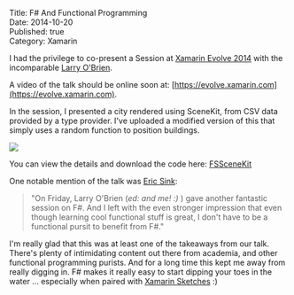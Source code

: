 ﻿Title: F# And Functional Programming  
Date: 2014-10-20  
Published: true  
Category: Xamarin  

I had the privilege to co-present a Session at [Xamarin Evolve 2014](https://evolve.xamarin.com) with the 
incomparable [Larry O'Brien](http://www.knowing.net/).

A video of the talk should be online soon at: [https://evolve.xamarin.com](https://evolve.xamarin.com).

In the session, I presented a city rendered using SceneKit, from CSV data provided by a type provider. I've uploaded 
a modified version of this that simply uses a random function to position buildings.

![](http://developer.xamarin.com/samples/FSSceneKit/Screenshots/fs-city.png)

You can view the details and download the code here: [FSSceneKit](http://developer.xamarin.com/samples/FSSceneKit/)

One notable mention of the talk was [Eric Sink](http://ericsink.com/entries/fs_guilt.html):

> "On Friday, Larry O'Brien (*ed: and me! :)* ) gave another fantastic session on F&#35;. And I left with 
> the even stronger impression that even though learning cool functional stuff is great, I don't have 
> to be a functional pursit to benefit from F&#35;."

I'm really glad that this was at least one of the takeaways from our talk. There's plenty of intimidating content out
there from academia, and other functional programming purists. And for a long time this kept me away from really digging
in. F&#35; makes it really easy to start dipping your toes in the water ... especially when paired with 
[Xamarin Sketches](http://developer.xamarin.com/guides/cross-platform/sketches/introduction/) :)



